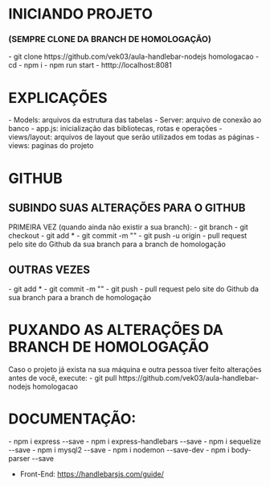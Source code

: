 <h1>INICIANDO PROJETO</h1>
<h3>(SEMPRE CLONE DA BRANCH DE HOMOLOGAÇÃO)</h3>
- git clone https://github.com/vek03/aula-handlebar-nodejs homologacao
- cd <projeto>
- npm i
- npm run start
- htttp://localhost:8081

<br>

<h1>EXPLICAÇÕES</h1>
- Models: arquivos da estrutura das tabelas
- Server: arquivo de conexão ao banco
- app.js: inicialização das bibliotecas, rotas e operações
- views/layout: arquivos de layout que serão utilizados em todas as páginas
- views: paginas do projeto 

<br>

<h1>GITHUB</h1>
<h2>SUBINDO SUAS ALTERAÇÕES PARA O GITHUB</h1>
PRIMEIRA VEZ (quando ainda não existir a sua branch):
- git branch <seu_nome>
- git checkout <seu_nome>
- git add *
- git commit -m "<seu_comentario>"
- git push -u origin <seu_nome>
- pull request pelo site do Github da sua branch para a branch de homologação

<h2>OUTRAS VEZES</h2>
- git add *
- git commit -m "<seu_comentario>"
- git push
- pull request pelo site do Github da sua branch para a branch de homologação

<br>

<h1>PUXANDO AS ALTERAÇÕES DA BRANCH DE HOMOLOGAÇÃO</h1>
Caso o projeto já exista na sua máquina e outra pessoa tiver feito alterações antes de você, execute:
- git pull https://github.com/vek03/aula-handlebar-nodejs homologacao

<br>

<h1>DOCUMENTAÇÃO:</h1>
- npm i express --save
- npm i express-handlebars --save
- npm i sequelize --save
- npm i mysql2 --save
- npm i nodemon --save-dev
- npm i body-parser --save

- Front-End: https://handlebarsjs.com/guide/
